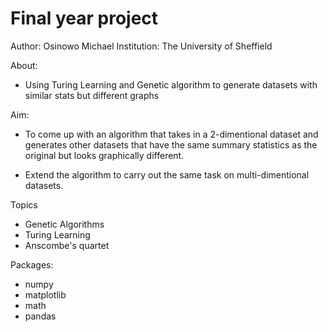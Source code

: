 # Final year project

Author: Osinowo Michael
Institution: The University of Sheffield

About:
- Using Turing Learning and Genetic algorithm to generate datasets with similar stats but different graphs

Aim:
- To come up with an algorithm that takes in a 2-dimentional dataset and generates other
  datasets that have the same summary statistics as the original but looks graphically different.
  
- Extend the algorithm to carry out the same task on multi-dimentional datasets.

Topics
- Genetic Algorithms
- Turing Learning
- Anscombe's quartet

Packages:
- numpy
- matplotlib
- math
- pandas

